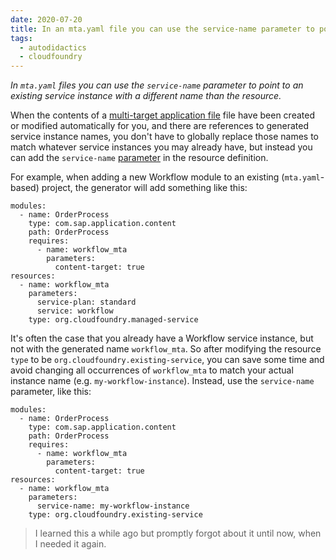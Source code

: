 ```yaml
---
date: 2020-07-20
title: In an mta.yaml file you can use the service-name parameter to point to an existing resource
tags:
  - autodidactics
  - cloudfoundry
---
```


_In `mta.yaml` files you can use the `service-name` parameter to point to an existing service instance with a different name than the resource._

When the contents of a [multi-target application file](https://help.sap.com/viewer/4505d0bdaf4948449b7f7379d24d0f0d/2.0.03/en-US/33548a721e6548688605049792d55295.html) file have been created or modified automatically for you, and there are references to generated service instance names, you don't have to globally replace those names to match whatever service instances you may already have, but instead you can add the `service-name` [parameter](https://help.sap.com/viewer/4505d0bdaf4948449b7f7379d24d0f0d/2.0.03/en-US/4050fee4c469498ebc31b10f2ae15ff2.html) in the resource definition.

For example, when adding a new Workflow module to an existing (`mta.yaml`-based) project, the generator will add something like this:

```
modules:
  - name: OrderProcess
    type: com.sap.application.content
    path: OrderProcess
    requires:
      - name: workflow_mta
        parameters:
          content-target: true
resources:
  - name: workflow_mta
    parameters:
      service-plan: standard
      service: workflow
    type: org.cloudfoundry.managed-service
```

It's often the case that you already have a Workflow service instance, but not with the generated name `workflow_mta`. So after modifying the resource `type` to be `org.cloudfoundry.existing-service`, you can save some time and avoid changing all occurrences of `workflow_mta` to match your actual instance name (e.g. `my-workflow-instance`). Instead, use the `service-name` parameter, like this:

```
modules:
  - name: OrderProcess
    type: com.sap.application.content
    path: OrderProcess
    requires:
      - name: workflow_mta
        parameters:
          content-target: true
resources:
  - name: workflow_mta
    parameters:
      service-name: my-workflow-instance
    type: org.cloudfoundry.existing-service
```

> I learned this a while ago but promptly forgot about it until now, when I needed it again.
